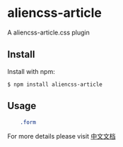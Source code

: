 aliencss-article
===============

A aliencss-article.css plugin


Install
-------

Install with npm:

    $ npm install aliencss-article

Usage
-----

```css
    .form
```

For more details please visit [中文文档](https://www.alienjs.net)
